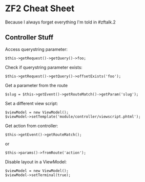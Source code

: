 ZF2 Cheat Sheet
===============
Because I always forget everything I'm told in #zftalk.2

Controller Stuff
----------------
Access querystring parameter:

    $this->getRequest()->getQuery()->foo;

Check if querystring parameter exists:

    $this->getRequest()->getQuery()->offsetExists('foo');
    
Get a parameter from the route

    $slug = $this->getEvent()->getRouteMatch()->getParam('slug');

Set a different view script:
    
    $viewModel = new ViewModel();
    $viewModel->setTemplate('module/controller/viewscript.phtml');
    
Get action from controller:

    $this->getEvent()->getRouteMatch();
    
or
    
    $this->params()->fromRoute('action');
    
Disable layout in a ViewModel:

    $viewModel = new ViewModel();
    $viewModel->setTerminal(true);